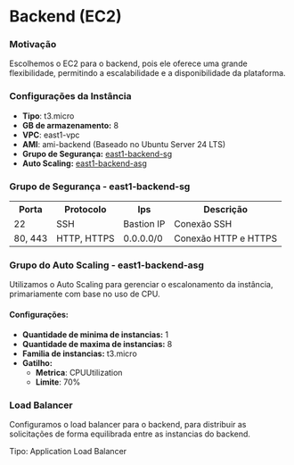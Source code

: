 # Backend (EC2)
### Motivação
Escolhemos o EC2 para o backend, pois ele oferece uma grande flexibilidade, permitindo a escalabilidade e a disponibilidade da plataforma.

### Configurações da Instância

- **Tipo**: t3.micro
- **GB de armazenamento:** 8
- **VPC**: east1-vpc
- **AMI**: ami-backend (Baseado no Ubuntu Server 24 LTS)
- **Grupo de Segurança:**
[east1-backend-sg](/infra/backend.html#grupo-de-segurança---east1-backend-sg)
- **Auto Scaling:**
[east1-backend-asg](/infra/backend.html#grupo-do-auto-scaling---east1-backend-asg)
  

### Grupo de Segurança - east1-backend-sg


<table>
  <tr>
    <th>Porta</th>
    <th>Protocolo</th>
    <th>Ips</th>
    <th>Descrição</th>
  </tr>
  <tr>
    <td>22</td>
    <td>SSH</td>
    <td>Bastion IP</td>
    <td>Conexão SSH</td>
  </tr>
  <tr>
    <td>80, 443</td>
    <td>HTTP, HTTPS</td>
    <td>0.0.0.0/0</td>
    <td>Conexão HTTP e HTTPS</td>
  </tr>
</table>


### Grupo do Auto Scaling - east1-backend-asg
Utilizamos o Auto Scaling para gerenciar o escalonamento da instância, primariamente com base no uso de CPU.
#### Configurações:
- **Quantidade de minima de instancias:** 1
- **Quantidade de maxima de instancias:** 8
- **Familia de instancias:** t3.micro
- **Gatilho:**
  - **Metrica**: CPUUtilization
  -  **Limite**: 70%

### Load Balancer
Configuramos o load balancer para o backend, para distribuir as solicitações de forma equilibrada entre as instancias do backend.

Tipo: Application Load Balancer
